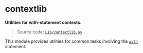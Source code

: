 # contextlib

**Utilities for with-statement contexts.**

> Source code: [`Lib/contextlib.py`](https://github.com/python/cpython/tree/3.12/Lib/contextlib.py)

This module provides utilities for common tasks involving the [`with`](/statements/with.md) statement.